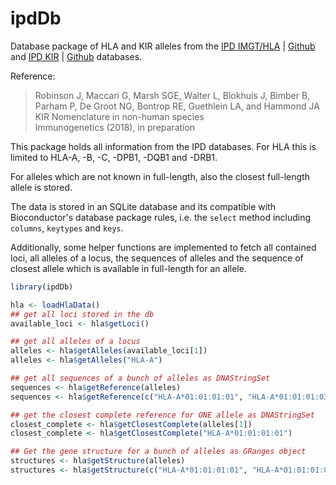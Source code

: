 ipdDb
=============

Database package of HLA and KIR alleles from the 
[IPD IMGT/HLA](https://www.ebi.ac.uk/ipd/imgt/hla/) | [Github](https://github.com/ANHIG/IMGTHLA) and 
[IPD KIR](https://www.ebi.ac.uk/ipd/kir/) | [Github](https://github.com/ANHIG/IPDKIR) databases.

Reference:

>Robinson J, Maccari G, Marsh SGE, Walter L, Blokhuis J, Bimber B, Parham P, De Groot NG, Bontrop RE, Guethlein LA, and Hammond JA  
KIR Nomenclature in non-human species  
Immunogenetics (2018), in preparation



This package holds all information from the IPD databases.
For HLA this is limited to HLA-A, -B, -C, -DPB1, -DQB1 and -DRB1.

For alleles which are not known in full-length, also the closest full-length allele is stored.

The data is stored in an SQLite database and its compatible with Bioconductor's database package rules, 
i.e. the `select` method including `columns`, `keytypes` and `keys`.

Additionally, some helper functions are implemented to fetch all contained loci, all alleles of a locus,
the sequences of alleles and the sequence of closest allele which is available in full-length for an allele.

```r
library(ipdDb)

hla <- loadHlaData()
## get all loci stored in the db
available_loci <- hla$getLoci()

## get all alleles of a locus
alleles <- hla$getAlleles(available_loci[1])
alleles <- hla$getAlleles("HLA-A")

## get all sequences of a bunch of alleles as DNAStringSet
sequences <- hla$getReference(alleles)
sequences <- hla$getReference(c("HLA-A*01:01:01:01", "HLA-A*01:01:01:03" ))

## get the closest complete reference for ONE allele as DNAStringSet
closest_complete <- hla$getClosestComplete(alleles[1])
closest_complete <- hla$getClosestComplete("HLA-A*01:01:01:01")

## Get the gene structure for a bunch of alleles as GRanges object
structures <- hla$getStructure(alleles)
structures <- hla$getStructure(c("HLA-A*01:01:01:01", "HLA-A*01:01:01:03" ))

```


